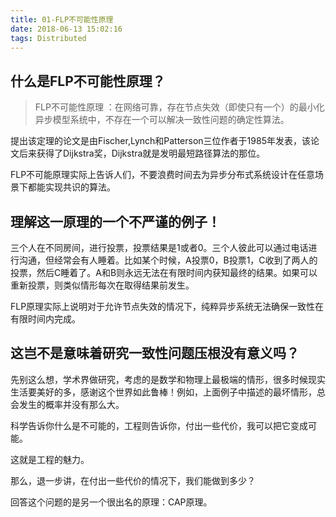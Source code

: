 ```yaml
---
title: 01-FLP不可能性原理
date: 2018-06-13 15:02:16
tags: Distributed
---
```



## 什么是FLP不可能性原理？
> FLP不可能性原理 ：在网络可靠，存在节点失效（即使只有一个）的最小化异步模型系统中，不存在一个可以解决一致性问题的确定性算法。

提出该定理的论文是由Fischer,Lynch和Patterson三位作者于1985年发表，该论文后来获得了Dijkstra奖，Dijkstra就是发明最短路径算法的那位。

FLP不可能原理实际上告诉人们，不要浪费时间去为异步分布式系统设计在任意场景下都能实现共识的算法。

## 理解这一原理的一个不严谨的例子！

三个人在不同房间，进行投票，投票结果是1或者0。三个人彼此可以通过电话进行沟通，但经常会有人睡着。比如某个时候，A投票0，B投票1，C收到了两人的投票，然后C睡着了。A和B则永远无法在有限时间内获知最终的结果。如果可以重新投票，则类似情形每次在取得结果前发生。

FLP原理实际上说明对于允许节点失效的情况下，纯粹异步系统无法确保一致性在有限时间内完成。

## 这岂不是意味着研究一致性问题压根没有意义吗？

先别这么想，学术界做研究，考虑的是数学和物理上最极端的情形，很多时候现实生活要美好的多，感谢这个世界如此鲁棒！例如，上面例子中描述的最坏情形，总会发生的概率并没有那么大。

科学告诉你什么是不可能的，工程则告诉你，付出一些代价，我可以把它变成可能。

这就是工程的魅力。

那么，退一步讲，在付出一些代价的情况下，我们能做到多少？

回答这个问题的是另一个很出名的原理：CAP原理。